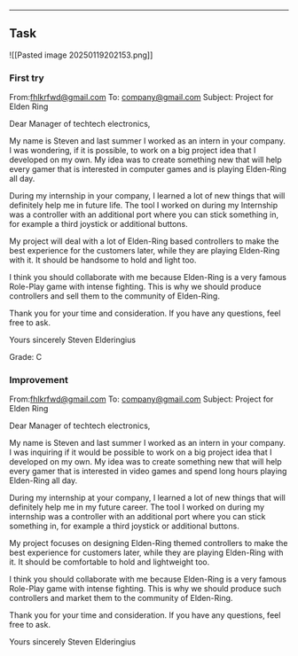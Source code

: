 ___
## Task
![[Pasted image 20250119202153.png]]
### First try
From:fhlkrfwd@gmail.com
To: company@gmail.com
Subject: Project for Elden Ring

Dear Manager of techtech electronics,

My name is Steven and last summer I worked as an intern in your company. I was wondering, if it is possible, to work on a big project idea that I developed on my own. My idea was to create something new that will help every gamer that is interested in computer games and is playing Elden-Ring all day.

During my internship in your company, I learned a lot of new things that will definitely help me in future life. The tool I worked on during my Internship was a controller with an additional port where you can stick something in, for example a third joystick or additional buttons.

My project will deal with a lot of Elden-Ring based controllers to make the best experience for the customers later, while they are playing Elden-Ring with it. It should be handsome to hold and light too.

I think you should collaborate with me because Elden-Ring is a very famous Role-Play game with intense fighting. This is why we should produce controllers and sell them to the community of Elden-Ring.

Thank you for your time and consideration. If you have any questions, feel free to ask.

Yours sincerely
Steven Elderingius

Grade: C
### Improvement

From:fhlkrfwd@gmail.com
To: company@gmail.com
Subject: Project for Elden Ring

Dear Manager of techtech electronics,

My name is Steven and last summer I worked as an intern in your company. I was inquiring if it would be possible to work on a big project idea that I developed on my own. My idea was to create something new that will help every gamer that is interested in video games and spend long hours playing Elden-Ring all day.

During my internship at your company, I learned a lot of new things that will definitely help me in my future career. The tool I worked on during my internship was a controller with an additional port where you can stick something in, for example a third joystick or additional buttons.

My project focuses on designing Elden-Ring themed controllers to make the best experience for customers later, while they are playing Elden-Ring with it. It should be comfortable to hold and lightweight too.

I think you should collaborate with me because Elden-Ring is a very famous Role-Play game with intense fighting. This is why we should produce such controllers and market them to the community of Elden-Ring.

Thank you for your time and consideration. If you have any questions, feel free to ask.

Yours sincerely
Steven Elderingius


